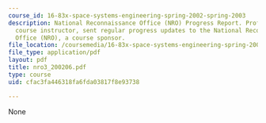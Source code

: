 ```yaml
---
course_id: 16-83x-space-systems-engineering-spring-2002-spring-2003
description: National Reconnaissance Office (NRO) Progress Report. Prof. Miller, a
  course instructor, sent regular progress updates to the National Reconnaissance
  Office (NRO), a course sponsor.
file_location: /coursemedia/16-83x-space-systems-engineering-spring-2002-spring-2003/cfac3fa446318fa6fda03817f8e93738_nro3_200206.pdf
file_type: application/pdf
layout: pdf
title: nro3_200206.pdf
type: course
uid: cfac3fa446318fa6fda03817f8e93738

---
```

None